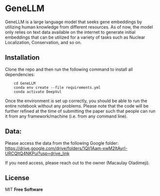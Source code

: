 # GeneLLM
GeneLLM is a large language model that seeks gene embeddings by utilizing human knowledge from different resources. As of now, the model only relies on text data available on the internet to generate initial embeddings that can be utilized for a variety of tasks such as Nuclear Localization, Conservation, and so on. 

## Installation
 Clone the repo and then run the following command to install all dependencies:
```
    cd GeneLLM
    conda env create --file requirements.yml
    conda activate DeepVul
```
Once the environment is set up correctly, you should be able to run the entire notebook without any problems. Please note that the code will be further refined at the time of submitting the paper such that people can run it from any framework/machine (i.e. from any command line).

## Data:
Please access the data from the following Google folder:
https://drive.google.com/drive/folders/1QIj1Aam-xwM2ItAyrI-URCQltQ4NKPui?usp=drive_link

If you need access, please reach out to the owner (Macaulay Oladimeji).

## License

MIT
**Free Software**